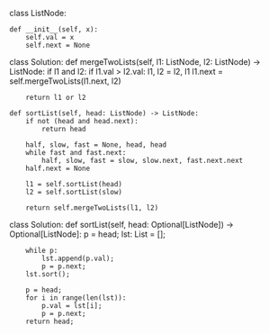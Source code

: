 class ListNode:

    def __init__(self, x):
        self.val = x
        self.next = None


class Solution:
    def mergeTwoLists(self, l1: ListNode, l2: ListNode) -> ListNode:
        if l1 and l2:
            if l1.val > l2.val:
                l1, l2 = l2, l1
            l1.next = self.mergeTwoLists(l1.next, l2)

        return l1 or l2

    def sortList(self, head: ListNode) -> ListNode:
        if not (head and head.next):
            return head

        half, slow, fast = None, head, head
        while fast and fast.next:
            half, slow, fast = slow, slow.next, fast.next.next
        half.next = None

        l1 = self.sortList(head)
        l2 = self.sortList(slow)

        return self.mergeTwoLists(l1, l2)

class Solution:
    def sortList(self, head: Optional[ListNode]) -> Optional[ListNode]:
        p = head;
        lst: List = [];
        
        while p:
            lst.append(p.val);
            p = p.next;
        lst.sort();
        
        p = head;
        for i in range(len(lst)):
            p.val = lst[i];
            p = p.next;
        return head;
